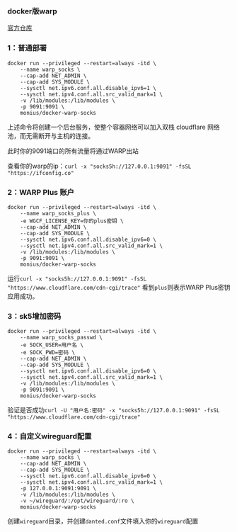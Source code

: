 ### docker版warp

[官方仓库](https://hub.docker.com/r/monius/docker-warp-socks)

### 1：普通部署

```
docker run --privileged --restart=always -itd \
    --name warp_socks \
    --cap-add NET_ADMIN \
    --cap-add SYS_MODULE \
    --sysctl net.ipv6.conf.all.disable_ipv6=1 \
    --sysctl net.ipv4.conf.all.src_valid_mark=1 \
    -v /lib/modules:/lib/modules \
    -p 9091:9091 \
    monius/docker-warp-socks
```

上述命令将创建一个后台服务，使整个容器网络可以加入双栈 cloudflare 网络池，而无需断开与主机的连接。

此时你的9091端口的所有流量将通过WARP出站

查看你的warp的ip：`curl -x "socks5h://127.0.0.1:9091" -fsSL "https://ifconfig.co"`


### 2：WARP Plus 账户
```
docker run --privileged --restart=always -itd \
    --name warp_socks_plus \
    -e WGCF_LICENSE_KEY=你的plus密钥 \
    --cap-add NET_ADMIN \
    --cap-add SYS_MODULE \
    --sysctl net.ipv6.conf.all.disable_ipv6=0 \
    --sysctl net.ipv4.conf.all.src_valid_mark=1 \
    -v /lib/modules:/lib/modules \
    -p 9091:9091 \
    monius/docker-warp-socks
```
运行`curl -x "socks5h://127.0.0.1:9091" -fsSL "https://www.cloudflare.com/cdn-cgi/trace"` 看到`plus`则表示WARP Plus密钥应用成功。

### 3：sk5增加密码

```
docker run --privileged --restart=always -itd \
    --name warp_socks_passwd \
    -e SOCK_USER=用户名 \
    -e SOCK_PWD=密码 \
    --cap-add NET_ADMIN \
    --cap-add SYS_MODULE \
    --sysctl net.ipv6.conf.all.disable_ipv6=0 \
    --sysctl net.ipv4.conf.all.src_valid_mark=1 \
    -v /lib/modules:/lib/modules \
    -p 9091:9091 \
    monius/docker-warp-socks
```
验证是否成功`curl -U "用户名:密码" -x "socks5h://127.0.0.1:9091" -fsSL "https://www.cloudflare.com/cdn-cgi/trace"`


### 4：自定义wireguard配置
```
docker run --privileged --restart=always -itd \
    --name warp_socks \
    --cap-add NET_ADMIN \
    --cap-add SYS_MODULE \
    --sysctl net.ipv6.conf.all.disable_ipv6=0 \
    --sysctl net.ipv4.conf.all.src_valid_mark=1 \
    -p 127.0.0.1:9091:9091 \
    -v /lib/modules:/lib/modules \
    -v ~/wireguard/:/opt/wireguard/:ro \
    monius/docker-warp-socks
```
创建`wireguard`目录，并创建`danted.conf`文件填入你的`wireguard`配置
